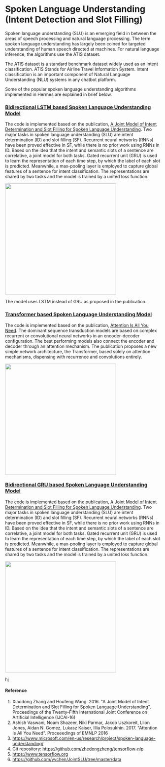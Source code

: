 # Spoken Language Understanding (Intent Detection and Slot Filling)

Spoken language understanding (SLU) is an emerging field in between the areas of speech processing and natural language processing. The term spoken language understanding has largely been coined for targeted understanding of human speech directed at machines. For natural language inference, the algorithms use the ATIS dataset.

The ATIS dataset is a standard benchmark dataset widely used as an intent classification. ATIS Stands for Airline Travel Information System. Intent classification is an important component of Natural Language Understanding (NLU) systems in any chatbot platform.

Some of the popular spoken language understanding algorithms implemented in Hermes are explained in brief below.

### [Bidirectional LSTM based Spoken Language Understanding Model](https://github.com/Nikhil-Xavier-DS/Hermes/tree/master/spoken_language_understanding/bi_lstm_model)
The code is implemented based on the publication, [A Joint Model of Intent Determination and Slot Filling for Spoken Language Understanding](https://www.ijcai.org/Proceedings/16/Papers/425.pdf). 
Two major tasks in spoken language understanding (SLU) are intent determination (ID) and slot filling (SF). Recurrent neural networks (RNNs) have been proved effective in SF, while there is no prior work using RNNs in ID. Based on the idea that the intent and semantic slots of a sentence are correlative, a joint model for both tasks. Gated recurrent unit (GRU) is used to learn the representation of each time step, by which the label of each slot is predicted. Meanwhile, a max-pooling layer is employed to capture global features of a sentence for intent classification. The representations are shared by two tasks and the model is trained by a united loss function.

<img src="https://encrypted-tbn0.gstatic.com/images?q=tbn:ANd9GcQmNX4AEt-aMIfkp4OsEm7SzYB-fzPf62dexg&usqp=CAU" width="360">

The model uses LSTM instead of GRU as proposed in the publication.

### [Transformer based Spoken Language Understanding Model](https://github.com/Nikhil-Xavier-DS/Hermes/tree/master/spoken_language_understanding/transformer_model)
The code is implemented based on the publication, [Attention Is All You Need](https://arxiv.org/abs/1706.03762). 
The dominant sequence transduction models are based on complex recurrent or convolutional neural networks in an encoder-decoder configuration. The best performing models also connect the encoder and decoder through an attention mechanism. The publication proposes a new simple network architecture, the Transformer, based solely on attention mechanisms, dispensing with recurrence and convolutions entirely. 

<img src="https://hub.packtpub.com/wp-content/uploads/2018/04/Attention.png" width="360">

### [Bidirectional GRU based Spoken Language Understanding Model](https://github.com/Nikhil-Xavier-DS/Hermes/tree/master/spoken_language_understanding/bi_lstm_model)
The code is implemented based on the publication, [A Joint Model of Intent Determination and Slot Filling for Spoken Language Understanding](https://www.ijcai.org/Proceedings/16/Papers/425.pdf). 
Two major tasks in spoken language understanding (SLU) are intent determination (ID) and slot filling (SF). Recurrent neural networks (RNNs) have been proved effective in SF, while there is no prior work using RNNs in ID. Based on the idea that the intent and semantic slots of a sentence are correlative, a joint model for both tasks. Gated recurrent unit (GRU) is used to learn the representation of each time step, by which the label of each slot is predicted. Meanwhile, a max-pooling layer is employed to capture global features of a sentence for intent classification. The representations are shared by two tasks and the model is trained by a united loss function.

<img src="https://d3i71xaburhd42.cloudfront.net/1f9e2d6df1eaaf04aebf428d9fa9a9ffc89e373c/3-Figure1-1.png" width="360">

hj
#### Reference
1. Xiaodong Zhang and Houfeng Wang. 2016. "A Joint Model of Intent Determination and Slot Filling for Spoken Language Understanding". Proceedings of the Twenty-Fifth International Joint Conference on Artificial Intelligence (IJCAI-16)
2. Ashish Vaswani, Noam Shazeer, Niki Parmar, Jakob Uszkoreit, Llion Jones, Aidan N. Gomez, Lukasz Kaiser, Illia Polosukhin. 2017. "Attention Is All You Need". Proceeedings of EMNLP 2016
3. https://www.microsoft.com/en-us/research/project/spoken-language-understanding/
5. Git repository: https://github.com/zhedongzheng/tensorflow-nlp
6. https://www.tensorflow.org
7. https://github.com/yvchen/JointSLU/tree/master/data


